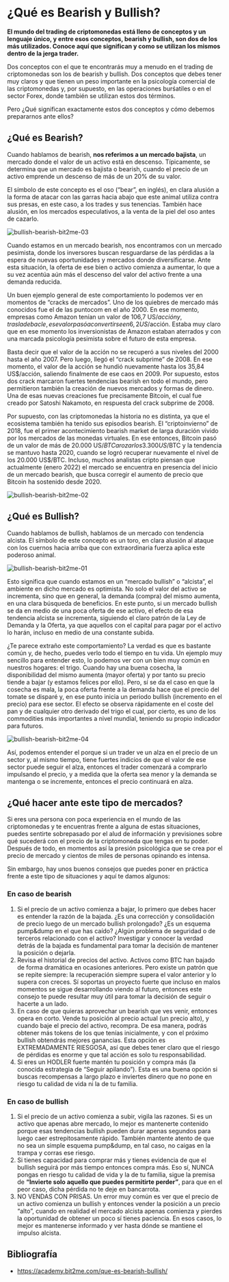 # ¿Qué es Bearish y Bullish?

**El mundo del trading de criptomonedas está lleno de conceptos y un lenguaje único, y entre esos conceptos, bearish y bullish, son dos de los más utilizados. Conoce aquí que significan y como se utilizan los mismos dentro de la jerga trader.**

Dos conceptos con el que te encontrarás muy a menudo en el trading de criptomonedas son los de bearish y bullish. Dos conceptos que debes tener muy claros y que tienen un peso importante en la psicología comercial de las criptomonedas y, por supuesto, en las operaciones burśatiles o en el sector Forex, donde también se utilizan estos dos términos.

Pero ¿Qué significan exactamente estos dos conceptos y cómo debemos prepararnos ante ellos?

## ¿Qué es Bearish?

Cuando hablamos de bearish, **nos referimos a un mercado bajista**, un mercado donde el valor de un activo está en descenso. Típicamente, se determina que un mercado es bajista o bearish, cuando el precio de un activo emprende un descenso de más de un 20% de su valor.

El símbolo de este concepto es el oso (“bear”, en inglés), en clara alusión a la forma de atacar con las garras hacia abajo que este animal utiliza contra sus presas, en este caso, a los trades y sus tenencias. También hace alusión, en los mercados especulativos, a la venta de la piel del oso antes de cazarlo.

![bullish-bearish-bit2me-03](./images/bullish-bearish-bit2me-03.webp)

Cuando estamos en un mercado bearish, nos encontramos con un mercado pesimista, donde los inversores buscan resguardarse de las pérdidas a la espera de nuevas oportunidades y mercados donde diversificarse. Ante esta situación, la oferta de ese bien o activo comienza a aumentar, lo que a su vez acentúa aún más el descenso del valor del activo frente a una demanda reducida.

Un buen ejemplo general de este comportamiento lo podemos ver en momentos de “cracks de mercados”. Uno de los quiebres de mercado más conocidos fue el de las puntocom en el año 2000. En ese momento, empresas como Amazon tenían un valor de 106,7 US$/acción y, tras la debacle, ese valor pasó a convertirse en 6,2 US$/acción. Estaba muy claro que en ese momento los inversionistas de Amazon estaban aterrados y con una marcada psicología pesimista sobre el futuro de esta empresa.

Basta decir que el valor de la acción no se recuperó a sus niveles del 2000 hasta el año 2007. Pero luego, llegó el “crack subprime” de 2008. En ese momento, el valor de la acción se hundió nuevamente hasta los 35,84 US$/acción, saliendo finalmente de ese caos en 2009. Por supuesto, estos dos crack marcaron fuertes tendencias bearish en todo el mundo, pero permitieron también la creación de nuevos mercados y formas de dinero. Una de esas nuevas creaciones fue precisamente Bitcoin, el cual fue creado por Satoshi Nakamoto, en respuesta del crack subprime de 2008.

Por supuesto, con las criptomonedas la historia no es distinta, ya que el ecosistema también ha tenido sus episodios bearish. El “criptoinvierno” de 2018, fue el primer acontecimiento bearish market de larga duración vivido por los mercados de las monedas virtuales. En ese entonces, Bitcoin pasó de un valor de más de 20.000 US$/BTC a rozar los 3.300 US$/BTC y la tendencia se mantuvo hasta 2020, cuando se logró recuperar nuevamente el nivel de los 20.000 US$/BTC. Incluso, muchos analistas cripto piensan que actualmente (enero 2022) el mercado se encuentra en presencia del inicio de un mercado bearish, que busca corregir el aumento de precio que Bitcoin ha sostenido desde 2020.

![bullish-bearish-bit2me-02](./images/bullish-bearish-bit2me-02.webp)

## ¿Qué es Bullish?

Cuando hablamos de bullish, hablamos de un mercado con tendencia alcista. El símbolo de este concepto es un toro, en clara alusión al ataque con los cuernos hacia arriba que con extraordinaria fuerza aplica este poderoso animal.

![bullish-bearish-bit2me-01](./images/bullish-bearish-bit2me-01.webp)

Esto significa que cuando estamos en un “mercado bullish” o “alcista”, el ambiente en dicho mercado es optimista. No solo el valor del activo se incrementa, sino que en general, la demanda (compra) del mismo aumenta, en una clara búsqueda de beneficios. En este punto, si un mercado bullish se da en medio de una poca oferta de ese activo, el efecto de esa tendencia alcista se incrementa, siguiendo el claro patrón de la Ley de Demanda y la Oferta, ya que aquellos con el capital para pagar por el activo lo harán, incluso en medio de una constante subida.

¿Te parece extraño este comportamiento? La verdad es que es bastante común y, de hecho, puedes verlo todo el tiempo en tu vida. Un ejemplo muy sencillo para entender esto, lo podemos ver con un bien muy común en nuestros hogares: el trigo. Cuando hay una buena cosecha, la disponibilidad del mismo aumenta (mayor oferta) y por tanto su precio tiende a bajar (y estamos felices por ello). Pero, sí se da el caso en que la cosecha es mala, la poca oferta frente a la demanda hace que el precio del tomate se disparé y, en ese punto inicia un periodo bullish (incremento en el precio) para ese sector. El efecto se observa rápidamente en el coste del pan y de cualquier otro derivado del trigo el cual, por cierto, es uno de los commodities más importantes a nivel mundial, teniendo su propio indicador para futuros.

![bullish-bearish-bit2me-04](./images/bullish-bearish-bit2me-04.webp)

Así, podemos entender el porque si un trader ve un alza en el precio de un sector y, al mismo tiempo, tiene fuertes indicios de que el valor de ese sector puede seguir el alza, entonces el trader comenzará a comprarlo impulsando el precio, y a medida que la oferta sea menor y la demanda se mantenga o se incremente, entonces el precio continuará en alza.

## ¿Qué hacer ante este tipo de mercados?

Si eres una persona con poca experiencia en el mundo de las criptomonedas y te encuentras frente a alguna de estas situaciones, puedes sentirte sobrepasado por el alud de información y previsiones sobre qué sucederá con el precio de la criptomoneda que tengas en tu poder. Después de todo, en momentos así la presión psicológica que se crea por el precio de mercado y cientos de miles de personas opinando es intensa.

Sin embargo, hay unos buenos consejos que puedes poner en práctica frente a este tipo de situaciones y aquí te damos algunos:

### En caso de bearish

1. Si el precio de un activo comienza a bajar, lo primero que debes hacer es entender la razón de la bajada. ¿Es una corrección y consolidación de precio luego de un mercado bullish prolongado? ¿Es un esquema pump&dump en el que has caído? ¿Algún problema de seguridad o de terceros relacionado con el activo? Investigar y conocer la verdad detrás de la bajada es fundamental para tomar la decisión de mantener la posición o dejarla.
2. Revisa el historial de precios del activo. Activos como BTC han bajado de forma dramática en ocasiones anteriores. Pero existe un patrón que se repite siempre: la recuperación siempre supera el valor anterior y lo supera con creces. Sí soportas un proyecto fuerte que incluso en malos momentos se sigue desarrollando viendo al futuro, entonces este consejo te puede resultar muy útil para tomar la decisión de seguir o hacerte a un lado.
3. En caso de que quieras aprovechar un bearish que ves venir, entonces opera en corto. Vende tu posición al precio actual (un precio alto), y cuando baje el precio del activo, recompra. De esa manera, podrás obtener más tokens de los que tenías inicialmente, y con el próximo bullish obtendrás mejores ganancias. Esta opción es EXTREMADAMENTE RIESGOSA, así que debes tener claro que el riesgo de pérdidas es enorme y que tal acción es solo tu responsabilidad.
4. Si eres un HODLER fuerte mantén tu posición y compra más (la conocida estrategia de “Seguir apilando”). Esta es una buena opción si buscas recompensas a largo plazo e inviertes dinero que no pone en riesgo tu calidad de vida ni la de tu familia.

### En caso de bullish

1. Si el precio de un activo comienza a subir, vigila las razones. Si es un activo que apenas abre mercado, lo mejor es mantenerte contenido porque esas tendencias bullish pueden durar apenas segundos para luego caer estrepitosamente rápido. También mantente atento de que no sea un simple esquema pump&dump, en tal caso, no caigas en la trampa y corras ese riesgo.
2. Si tienes capacidad para comprar más y tienes evidencia de que el bullish seguirá por más tiempo entonces compra más. Eso sí, NUNCA pongas en riesgo tu calidad de vida y la de tu familia, sigue la premisa de **“Invierte solo aquello que puedes permitirte perder”**, para que en el peor caso, dicha pérdida no te deje en bancarrota.
3. NO VENDAS CON PRISAS. Un error muy común es ver que el precio de un activo comienza un bullish y entonces vender la posición a un precio “alto”, cuando en realidad el mercado alcista apenas comienza y pierdes la oportunidad de obtener un poco sí tienes paciencia. En esos casos, lo mejor es mantenerse informado y ver hasta dónde se mantiene el impulso alcista.

## Bibliografía

- https://academy.bit2me.com/que-es-bearish-bullish/
